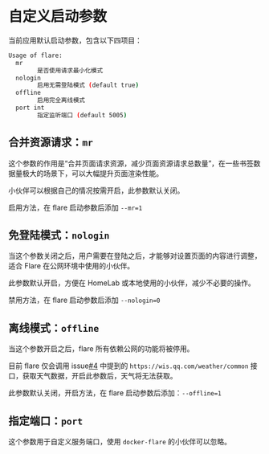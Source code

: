 # 自定义启动参数

当前应用默认启动参数，包含以下四项目：

```bash
Usage of flare:
  mr
    	是否使用请求最小化模式
  nologin
    	启用无需登陆模式 (default true)
  offline
    	启用完全离线模式
  port int
    	指定监听端口 (default 5005)
```

## 合并资源请求：`mr`

这个参数的作用是“合并页面请求资源，减少页面资源请求总数量”，在一些书签数据量极大的场景下，可以大幅提升页面渲染性能。

小伙伴可以根据自己的情况按需开启，此参数默认关闭。

启用方法，在 flare 启动参数后添加 `--mr=1`


## 免登陆模式：`nologin`

当这个参数关闭之后，用户需要在登陆之后，才能够对设置页面的内容进行调整，适合 Flare 在公网环境中使用的小伙伴。

此参数默认开启，方便在 HomeLab 或本地使用的小伙伴，减少不必要的操作。

禁用方法，在 flare 启动参数后添加 `--nologin=0`

## 离线模式：`offline`

当这个参数开启之后，flare 所有依赖公网的功能将被停用。

目前 flare 仅会调用 issue[#4](https://github.com/soulteary/docker-flare/issues/4) 中提到的 `https://wis.qq.com/weather/common` 接口，获取天气数据，开启此参数后，天气将无法获取。

此参数默认关闭，开启方法，在 flare 启动参数后添加：`--offline=1`

## 指定端口：`port`

这个参数用于自定义服务端口，使用 `docker-flare` 的小伙伴可以忽略。
